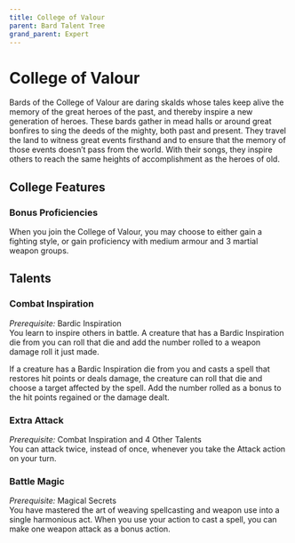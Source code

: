 ```yaml
---
title: College of Valour
parent: Bard Talent Tree
grand_parent: Expert
---
```


# College of Valour
Bards of the College of Valour are daring skalds whose tales keep alive the memory of the great heroes of the past, and thereby inspire a new generation of heroes. These bards gather in mead halls or around great bonfires to sing the deeds of the mighty, both past and present. They travel the land to witness great events firsthand and to ensure that the memory of those events doesn’t pass from the world. With their songs, they inspire others to reach the same heights of accomplishment as the heroes of old.

## College Features

### Bonus Proficiencies
When you join the College of Valour, you may choose to either gain a fighting style, or gain proficiency with medium armour and 3 martial weapon groups.

## Talents

### Combat Inspiration
*Prerequisite:* Bardic Inspiration<br>
You learn to inspire others in battle. A creature that has a Bardic Inspiration die from you can roll that die and add the number rolled to a weapon damage roll it just made.

If a creature has a Bardic Inspiration die from you and casts a spell that restores hit points or deals damage, the creature can roll that die and choose a target affected by the spell. Add the number rolled as a bonus to the hit points regained or the damage dealt.

### Extra Attack
*Prerequisite:* Combat Inspiration and 4 Other Talents<br>
You can attack twice, instead of once, whenever you take the Attack action on your turn.

### Battle Magic
*Prerequisite:* Magical Secrets<br>
You have mastered the art of weaving spellcasting and weapon use into a single harmonious act. When you use your action to cast a spell, you can make one weapon attack as a bonus action.
